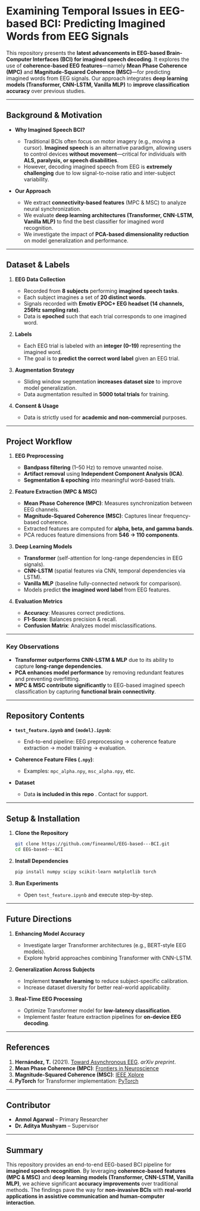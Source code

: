 # **Examining Temporal Issues in EEG-based BCI: Predicting Imagined Words from EEG Signals**

This repository presents the **latest advancements in EEG-based Brain-Computer Interfaces (BCI) for imagined speech decoding**. It explores the use of **coherence-based EEG features**—namely **Mean Phase Coherence (MPC)** and **Magnitude-Squared Coherence (MSC)**—for predicting imagined words from EEG signals. Our approach integrates **deep learning models (Transformer, CNN-LSTM, Vanilla MLP)** to **improve classification accuracy** over previous studies.

---

## **Background & Motivation**

- **Why Imagined Speech BCI?**
  - Traditional BCIs often focus on motor imagery (e.g., moving a cursor). **Imagined speech** is an alternative paradigm, allowing users to control devices **without movement**—critical for individuals with **ALS, paralysis, or speech disabilities**.
  - However, decoding imagined speech from EEG is **extremely challenging** due to low signal-to-noise ratio and inter-subject variability.
  
- **Our Approach**
  - We extract **connectivity-based features** (MPC & MSC) to analyze neural synchronization.
  - We evaluate **deep learning architectures (Transformer, CNN-LSTM, Vanilla MLP)** to find the best classifier for imagined word recognition.
  - We investigate the impact of **PCA-based dimensionality reduction** on model generalization and performance.

---

## **Dataset & Labels**

1. **EEG Data Collection**
   - Recorded from **8 subjects** performing **imagined speech tasks**.
   - Each subject imagines a set of **20 distinct words**.
   - Signals recorded with **Emotiv EPOC+ EEG headset (14 channels, 256Hz sampling rate)**.
   - Data is **epoched** such that each trial corresponds to one imagined word.

2. **Labels**
   - Each EEG trial is labeled with an **integer (0–19)** representing the imagined word.
   - The goal is to **predict the correct word label** given an EEG trial.

3. **Augmentation Strategy**
   - Sliding window segmentation **increases dataset size** to improve model generalization.
   - Data augmentation resulted in **5000 total trials** for training.

4. **Consent & Usage**
   - Data is strictly used for **academic and non-commercial** purposes.

---

## **Project Workflow**

1. **EEG Preprocessing**
   - **Bandpass filtering** (1–50 Hz) to remove unwanted noise.
   - **Artifact removal** using **Independent Component Analysis (ICA)**.
   - **Segmentation & epoching** into meaningful word-based trials.

2. **Feature Extraction (MPC & MSC)**
   - **Mean Phase Coherence (MPC)**: Measures synchronization between EEG channels.
   - **Magnitude-Squared Coherence (MSC)**: Captures linear frequency-based coherence.
   - Extracted features are computed for **alpha, beta, and gamma bands**.
   - PCA reduces feature dimensions from **546 → 110 components**.

3. **Deep Learning Models**
   - **Transformer** (self-attention for long-range dependencies in EEG signals).
   - **CNN-LSTM** (spatial features via CNN, temporal dependencies via LSTM).
   - **Vanilla MLP** (baseline fully-connected network for comparison).
   - Models predict **the imagined word label** from EEG features.

4. **Evaluation Metrics**
   - **Accuracy**: Measures correct predictions.
   - **F1-Score**: Balances precision & recall.
   - **Confusion Matrix**: Analyzes model misclassifications.

---


### **Key Observations**
- **Transformer outperforms CNN-LSTM & MLP** due to its ability to capture **long-range dependencies**.
- **PCA enhances model performance** by removing redundant features and preventing overfitting.
- **MPC & MSC contribute significantly** to EEG-based imagined speech classification by capturing **functional brain connectivity**.

---

<!-- ## **Single Notebook Workflow**

All major steps are contained in **`test_feature.ipynb`**:
1. **Run Notebook**
   - Launch `test_feature.ipynb` in Jupyter.
   - Execute cells sequentially: preprocessing → feature extraction → model training → evaluation.

2. **Load & Preprocess EEG**
   - Load epoched EEG trials.
   - Apply filtering, artifact removal, and segmentation.

3. **Compute MPC & MSC**
   - Calculate coherence metrics for alpha, beta, gamma bands.
   - Store results as `.npy` files.

4. **Train Deep Learning Models**
   - Transformer, CNN-LSTM, and Vanilla MLP architectures.
   - Training for **60 epochs** (optimized for best generalization).

5. **Evaluation**
   - Accuracy, F1-score, confusion matrix analysis.
   - Compare Transformer vs. CNN-LSTM vs. MLP.

--- -->

## **Repository Contents**

- **`test_feature.ipynb` and `{model}.ipynb`**: 
  - End-to-end pipeline: EEG preprocessing → coherence feature extraction → model training → evaluation.

- **Coherence Feature Files (`.npy`)**:
  - Examples: `mpc_alpha.npy`, `msc_alpha.npy`, etc.

- **Dataset**
  - Data **is included in this repo** . Contact for support.

---

## **Setup & Installation**

1. **Clone the Repository**
   ```bash
   git clone https://github.com/fineanmol/EEG-based---BCI.git
   cd EEG-based---BCI
   ```

2. **Install Dependencies**
   ```bash
   pip install numpy scipy scikit-learn matplotlib torch
   ```

3. **Run Experiments**
   - Open `test_feature.ipynb` and execute step-by-step.

---

## **Future Directions**

1. **Enhancing Model Accuracy**
   - Investigate larger Transformer architectures (e.g., BERT-style EEG models).
   - Explore hybrid approaches combining Transformer with CNN-LSTM.

2. **Generalization Across Subjects**
   - Implement **transfer learning** to reduce subject-specific calibration.
   - Increase dataset diversity for better real-world applicability.

3. **Real-Time EEG Processing**
   - Optimize Transformer model for **low-latency classification**.
   - Implement faster feature extraction pipelines for **on-device EEG decoding**.

---

## **References**
1. **Hernández, T.** (2021). [Toward Asynchronous EEG](https://arxiv.org/pdf/2105.04294). *arXiv preprint*.
2. **Mean Phase Coherence (MPC)**: [Frontiers in Neuroscience](https://www.frontiersin.org/articles/10.3389/fnins.2021.656625/full)
3. **Magnitude-Squared Coherence (MSC)**: [IEEE Xplore](https://ieeexplore.ieee.org/document/9257383)
4. **PyTorch** for Transformer implementation: [PyTorch](https://pytorch.org/)

---

## **Contributor**
- **Anmol Agarwal** – Primary Researcher  
- **Dr. Aditya Mushyam** – Supervisor  

---

## **Summary**
This repository provides an end-to-end EEG-based BCI pipeline for **imagined speech recognition**. By leveraging **coherence-based features (MPC & MSC)** and **deep learning models (Transformer, CNN-LSTM, Vanilla MLP)**, we achieve significant **accuracy improvements** over traditional methods. The findings pave the way for **non-invasive BCIs** with **real-world applications in assistive communication and human-computer interaction**.
